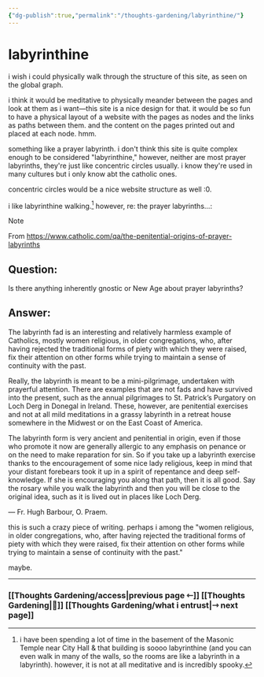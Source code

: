 ```yaml
---
{"dg-publish":true,"permalink":"/thoughts-gardening/labyrinthine/"}
---
```



# labyrinthine

i wish i could physically walk through the structure of this site, as seen on the global graph.

i think it would be meditative to physically meander between the pages and look at them as i want&mdash;this site is a nice design for that. it would be so fun to have a physical layout of a website with the pages as nodes and the links as paths between them. and the content on the pages printed out and placed at each node. hmm.

something like a prayer labyrinth. i don't think this site is quite complex enough to be considered "labyrinthine," however, neither are most prayer labyrinths, they're just like concentric circles usually. i know they're used in many cultures but i only know abt the catholic ones. 

concentric circles would be a nice website structure as well :0.

i like labyrinthine walking.[^1] however, re: the prayer labyrinths...: 


> [!NOTE]
> From https://www.catholic.com/qa/the-penitential-origins-of-prayer-labyrinths
> 
> ## Question:
> 
> Is there anything inherently gnostic or New Age about prayer labyrinths?
> 
> ## Answer:
> 
> The labyrinth fad is an interesting and relatively harmless example of Catholics, mostly women religious, in older congregations, who, after having rejected the traditional forms of piety with which they were raised, fix their attention on other forms while trying to maintain a sense of continuity with the past.
> 
> Really, the labyrinth is meant to be a mini-pilgrimage, undertaken with prayerful attention. There are examples that are not fads and have survived into the present, such as the annual pilgrimages to St. Patrick’s Purgatory on Loch Derg in Donegal in Ireland. These, however, are penitential exercises and not at all mild meditations in a grassy labyrinth in a retreat house somewhere in the Midwest or on the East Coast of America.
> 
> The labyrinth form is very ancient and penitential in origin, even if those who promote it now are generally allergic to any emphasis on penance or on the need to make reparation for sin. So if you take up a labyrinth exercise thanks to the encouragement of some nice lady religious, keep in mind that your distant forebears took it up in a spirit of repentance and deep self-knowledge. If she is encouraging you along that path, then it is all good. Say the rosary while you walk the labyrinth and then you will be close to the original idea, such as it is lived out in places like Loch Derg.
> 
> &mdash; Fr. Hugh Barbour, O. Praem.

this is such a crazy piece of writing. perhaps i among the "women religious, in older congregations, who, after having rejected the traditional forms of piety with which they were raised, fix their attention on other forms while trying to maintain a sense of continuity with the past."

maybe.

[^1]: i have been spending a lot of time in the basement of the Masonic Temple near City Hall & that building is soooo labyrinthine (and you can even walk in many of the walls, so the rooms are like a labyrinth in a labyrinth). however, it is not at all meditative and is incredibly spooky.

---
### [[Thoughts Gardening/access\|previous page ⇽]] [[Thoughts Gardening\|💬]] [[Thoughts Gardening/what i entrust\|⇾ next page]]